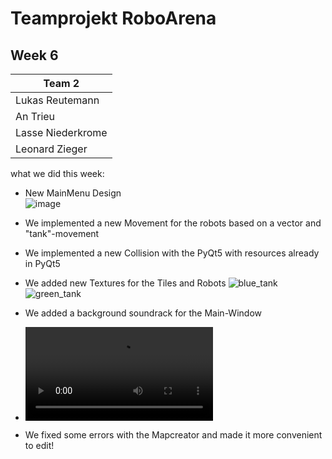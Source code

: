 # Teamprojekt RoboArena
## Week 6

| Team 2 |
| ----------------- |
| Lukas Reutemann   | 
| An Trieu          | 
| Lasse Niederkrome |
| Leonard Zieger    |


what we did this week:

- New MainMenu Design </br>
  ![image](https://user-images.githubusercontent.com/72664329/175298864-811295f2-d46f-40ea-845c-69e33d713c99.png)


- We implemented a new Movement for the robots based on a vector and "tank"-movement
- We implemented a new Collision with the PyQt5 with resources already in PyQt5
- We added new Textures for the Tiles and Robots
  ![blue_tank](https://user-images.githubusercontent.com/72664329/175300309-9258626c-8105-484f-8b4c-608851903282.png)
  ![green_tank](https://user-images.githubusercontent.com/72664329/175299997-50c674df-ea83-43e6-b850-f1cd3720618b.png) 

- We added a background soundrack for the Main-Window
- <video src="https://user-images.githubusercontent.com/70483582/175304746-e3736f6a-d2d2-4758-b867-1b6c8850c1bb.mp4" controls="controls" style="max-width: 500px;"> </video>


- We fixed some errors with the Mapcreator and made it more convenient to edit!
